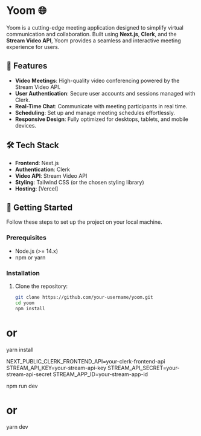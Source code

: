 # Yoom 🌐  

Yoom is a cutting-edge meeting application designed to simplify virtual communication and collaboration. Built using **Next.js**, **Clerk**, and the **Stream Video API**, Yoom provides a seamless and interactive meeting experience for users.  

## 🚀 Features  

- **Video Meetings**: High-quality video conferencing powered by the Stream Video API.  
- **User Authentication**: Secure user accounts and sessions managed with Clerk.  
- **Real-Time Chat**: Communicate with meeting participants in real time.  
- **Scheduling**: Set up and manage meeting schedules effortlessly.  
- **Responsive Design**: Fully optimized for desktops, tablets, and mobile devices.  

## 🛠️ Tech Stack  

- **Frontend**: Next.js  
- **Authentication**: Clerk  
- **Video API**: Stream Video API  
- **Styling**: Tailwind CSS (or the chosen styling library)  
- **Hosting**: [Vercel]

## 🚀 Getting Started  

Follow these steps to set up the project on your local machine.  

### Prerequisites  

- Node.js (>= 14.x)  
- npm or yarn  

### Installation  

1. Clone the repository:  
   ```bash
   git clone https://github.com/your-username/yoom.git
   cd yoom
   npm install
# or
yarn install

NEXT_PUBLIC_CLERK_FRONTEND_API=your-clerk-frontend-api
STREAM_API_KEY=your-stream-api-key
STREAM_API_SECRET=your-stream-api-secret
STREAM_APP_ID=your-stream-app-id

npm run dev
# or
yarn dev
